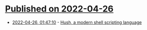 # [Published on 2022-04-26](index.md)

* [2022-04-26, 01:47:10](https://news.ycombinator.com/item?id=31163083) - [Hush, a modern shell scripting language](https://hush-shell.github.io/)
